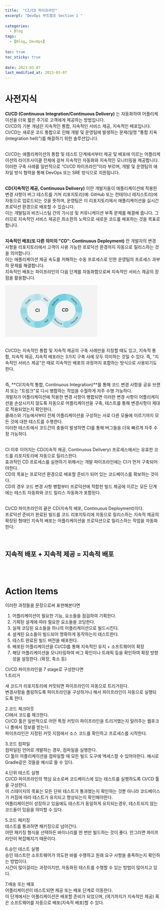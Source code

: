 ```yaml
---
title:  "CI/CD 파이프라인"
excerpt: "DevOps 부트캠프 Section 1 "

categories:
  - Blog
tags:
  - [Blog, DevOps]

toc: true
toc_sticky: true
 
date: 2023-03-07
last_modified_at: 2023-03-07
---
```



# 사전지식
**CI/CD (Continuous Integration/Continuous Delivery)** 는 자동화하여 어플리케이션을 더욱 짧은 주기로 고객에게 제공하는 방법입니다.<br>
 CI/CD의 기본 개념은 지속적인 통합, 지속적인 서비스 제공, 지속적인 배포입니다.<br>
  CI/CD는 새로운 코드 통합으로 인해 개발 및 운영팀에 발생하는 문제(일명 "통합 지옥(integration hell)")를 해결하기 위한 솔루션입니다.<br><br>

CI/CD는 애플리케이션의 통합 및 테스트 단계에서부터 제공 및 배포에 이르는 어플리케이션의 라이프사이클 전체에 걸쳐 지속적인 자동화와 지속적인 모니터링을 제공합니다. <br>
이러한 구축 사례를 일반적으로 “CI/CD 파이프라인”이라 부르며, 개발 및 운영팀의 애자일 방식 협력을 통해 DevOps 또는 SRE 방식으로 지원됩니다.<br><br>

**CD(지속적인 제공, Continuous Delivery)** 이란 개발자들이 애플리케이션에 적용한 변경 사항이 버그 테스트를 거쳐 리포지토리(예: GitHub 또는 컨테이너 레지스트리)에 자동으로 업로드되는 것을 뜻하며, 운영팀은 이 리포지토리에서 애플리케이션을 실시간 프로덕션 환경으로 배포할 수 있습니다. <br>
이는 개발팀과 비즈니스팀 간의 가시성 및 커뮤니케이션 부족 문제를 해결해 줍니다. 그러므로 지속적인 서비스 제공은 최소한의 노력으로 새로운 코드를 배포하는 것을 목표로 합니다.<br><br>

**지속적인 배포(또 다른 의미의 "CD": Continuous Deployment)** 란 개발자의 변경 사항을 리포지토리에서 고객이 사용 가능한 프로덕션 환경까지 자동으로 릴리스하는 것을 의미합니다.<br> 이는 애플리케이션 제공 속도를 저해하는 수동 프로세스로 인한 운영팀의 프로세스 과부하 문제를 해결합니다. <br>
지속적인 배포는 파이프라인의 다음 단계를 자동화함으로써 지속적인 서비스 제공의 장점을 활용합니다.

![alt text](/images/CICD.jpg)<br><br>

CI/CD는 지속적인 통합 및 지속적 제공의 구축 사례만을 지칭할 때도 있고, 지속적 통합, 지속적 제공, 지속적 배포라는 3가지 구축 사례 모두 의미하는 것일 수 있다. 즉, "지속적인 서비스 제공"은 때로 지속적인 배포의 과정까지 포함하는 방식으로 사용되기도 한다.<br><br>

즉, **CI(지속적 통합, Continuous Integration)**를 통해 코드 변경 사항을 공유 브랜치 또는 "트렁크"로 다시 병합하는 작업을 수월하게 자주 수행 가능하다.<br>
개발자가 어플리케이션에 적용한 변경 사항이 병합되면 이러한 변경 사항이 어플리케이션을 손상시키지 않도록 자동으로 어플리케이션을 구축, 테스트를 통해 변경사항이 제대로 적용되었는지 확인한다.<br>
클래스와 기능에서부터 전체 어플리케이션을 구성하는 서로 다른 모듈에 이르기까지 모든 것에 대한 테스트를 수행한다.<br>
이러한 테스트에서 코드간의 충돌이 발생하면 CI를 통해 버그들을 더욱 빠르게 자주 수정 가능하다.<br><br>

CI 이후 이어지는 CD(지속적 제공, Continuous Delivery) 프로세스에서는 유효한 코드를 리포지토리에 자동으로 릴리스한다.<br>
효과적인 CD 프로세스를 실현하기 위해서는 개발 파이프라인에는 CI가 먼저 구축되어야한다.<br>
CD의 목표는 프로덕션 환경으로 배포할 준비가 되어 있는 코드베이스를 확보하는 것이다.<br>
CD의 경우 코드 변경 사항 병합부터 프로덕션에 적합한 빌드 제공에 이르는 모든 단계에는 테스트 자동화와 코드 릴리스 자동화가 포함된다.<br><br>

CI/CD 파이프라인의 끝은 CD(지속적 배포, Continuous Deployment)이다.<br>
프로덕션 준비가 완료된 빌드를 코드 리포지토리에 자동으로 릴리스하는 지속적 제공의 <br>
확장된 형태인 지속적 배포는 어플리케이션을 프로덕션으로 릴리스하는 작업을 자동화한다.<br><br><br>

## **지속적 배포 + 지속적 제공 = 지속적 배포** <br><br><br>

# Action Items
이러한 과정들을 문장으로써 표현해본다면<br>
1. 어플리케이션이 필요한 기능, 요소들을 점검하여 기획한다.
2. 기획된 설계에 따라 필요한 요소들을 코딩한다.
3. 실제 코딩된 요소들을 하나의 어플리케이션으로 빌드시킨다.
4. 설계된 요소들이 빌드되어 명확하게 동작하는지 테스트한다.
5. 테스트 완료된 빌드 버전을 배포한다.
6. 배포된 어플리케이션을 CI/CD를 통해 지속적인 유지 + 소프트웨어의 확장
7. 해당 어플리케이션을 모니터링하여 버그 확인이나 트래픽 등을 확인하여 확장 방향성을 설정한다. (확장, 축소 등)

CI/CD 파이프라인을 7 stage로 구성한다면<br>
1.트리거

새 코드가 리포지토리에 커밋되면 파이프라인이 자동으로 트리거된다.<br>
변경사항을 폴링하도록 파이프라인을 구성하거나 해서 파이프라인이 자동으로 실행되도록 한다.



2.코드 체크아웃<br>
CI에서 코드를 체크한다. <br>
CI/CD 툴은 일반적으로 어떤 특정 커밋이 파이프라인을 트리거했는지 알려주는 웹후크나 폴에서 정보를 받는다.<br>
 파이프라인은 지정된 커밋 지점에서 소스 코드를 확인하고 프로세스를 시작한다.



3.코드 컴파일<br>
컴파일된 언어로 개발하는 경우, 컴파일을 실행한다.<br>
CI 툴이 어플리케이션을 컴파일할 때 모든 빌드 도구에 액세스할 수 있어야한다. 예시로 Gradle같은 것들을 예시로 들 수 있다.



4.단위 테스트 실행<br>
CI/CD 파이프라인의 핵심 요소로써 코드베이스에 있는 테스트를 실행하도록 CI/CD 툴을 구성한다.<br>
이 스테이지의 목표는 모든 단위 테스트가 통과했는지 확인하는 것뿐 아니라 코드베이스가 커짐에 따라 테스트가 유지되고 향상되는지 확인해야한다.<br>
어플리케이션이 성장하고 있음에도 테스트가 동일하게 유지되는경우, 테스트되지 않는 코드들이 있음을 의미할 수 있다.



5.코드 패키징<br>
테스트를 통과하면 패키징으로 넘어간다.<br>
어떤 패키징 형식을 선택하든 바이너리를 한 번만 빌드하는 것이 좋다. 안그러면 파이프라인이 복잡해지기 때문이다.



6.승인 테스트 실행<br>
승인 테스트란 소프트웨어가 의도한 바를 수행하고 원래 요구 사항을 충족하는지 확인하는 방법이다.<br>
시간이 많이걸리는 과정이지만, 자동화된 테스트를 수행할 수 있는 방법이 많아지고 있다.



7.배송 또는 배포<br>
어플리케이션이 테스트되면 제공 또는 배포 단계로 이동한다.<br>
이 단계에서는 어플리케이션은 배포할 준비가 되었으며, (여기까지가 지속적인 제공) 혹은 소프트웨어를 자동으로 배포(지속적 배포)할 수 있다.

